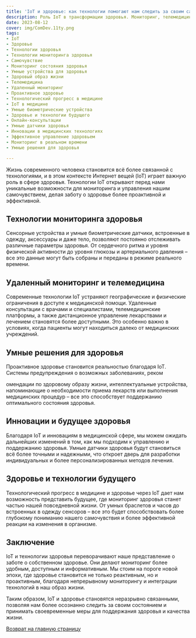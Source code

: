 ```yaml
---
title: 'IoT и здоровье: как технологии помогают нам следить за своим самочувствием'
description: Роль IoT в трансформации здоровья. Мониторинг, телемедицина и будущее здравоохранения через технологии.
date: 2023-08-12
cover: img/ComDev.11ty.png
tags:
- IoT
- Здоровье
- Технологии здоровья
- Технологии мониторинга здоровья
- Самочувствие
- Мониторинг состояния здоровья
- Умные устройства для здоровья
- Здоровый образ жизни
- Телемедицина
- Удаленный мониторинг
- Проактивное здоровье
- Технологический прогресс в медицине
- IoT в медицине
- Умные биометрические устройства
- Здоровье и технологии будущего
- Онлайн-консультации
- Умные датчики здоровья
- Инновации в медицинских технологиях
- Эффективное управление здоровьем
- Мониторинг в реальном времени
- Умные решения для здоровья

---
```


Жизнь современного человека становится всё более связанной с технологиями, и в этом контексте Интернет вещей (IoT) играет важную роль в сфере здоровья. Технологии IoT открывают перед нами уникальные возможности для мониторинга и управления нашим самочувствием, делая заботу о здоровье более проактивной и эффективной.

## Технологии мониторинга здоровья

Сенсорные устройства и умные биометрические датчики, встроенные в одежду, аксессуары и даже тело, позволяют постоянно отслеживать различные параметры здоровья. От сердечного ритма и уровня физической активности до уровня глюкозы и артериального давления – все это данные могут быть собраны и переданы в режиме реального времени.

## Удаленный мониторинг и телемедицина

Современные технологии IoT устраняют географические и физические ограничения в доступе к медицинской помощи. Удаленные консультации с врачами и специалистами, телемедицинские платформы, а также дистанционное управление лекарствами и лечением становятся более доступными. Это особенно важно в условиях, когда пациенты могут находиться далеко от медицинских учреждений.

## Умные решения для здоровья

Проактивное здоровье становится реальностью благодаря IoT. Системы предупреждения о возможных заболеваниях, реком

омендации по здоровому образу жизни, интеллектуальные устройства, напоминающие о необходимости приема лекарств или выполнения медицинских процедур – все это способствует поддержанию оптимального состояния здоровья.

## Инновации и будущее здоровья

Благодаря IoT и инновациям в медицинской сфере, мы можем ожидать дальнейших изменений в том, как мы подходим к управлению и поддержанию здоровья. Умные датчики здоровья будут становиться всё более точными и надежными, что откроет дверь для разработки индивидуальных и более персонализированных методов лечения.

## Здоровье и технологии будущего

Технологический прогресс в медицине и здоровье через IoT дает нам возможность представить будущее, где мониторинг здоровья станет частью нашей повседневной жизни. От умных браслетов и часов до встроенных в одежду сенсоров – все это будет способствовать более глубокому пониманию нашего самочувствия и более эффективной реакции на изменения в организме.

## Заключение

IoT и технологии здоровья переворачивают наше представление о заботе о собственном здоровье. Они делают мониторинг более удобным, доступным и информативным. Мы стоим на пороге новой эпохи, где здоровье становится не только реактивным, но и проактивным, благодаря непрерывному мониторингу и интеграции технологий в наш образ жизни.

Таким образом, IoT и здоровье становятся неразрывно связанными, позволяя нам более осознанно следить за своим состоянием и принимать своевременные меры для поддержания здоровья и качества жизни.

[Возврат на главную страницу](/)